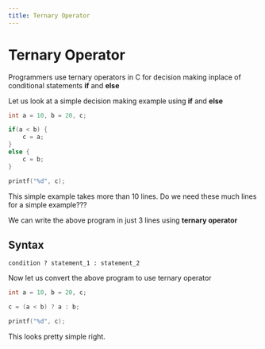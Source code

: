 ```yaml
---
title: Ternary Operator
---
```


# Ternary Operator
Programmers use ternary operators in C for decision making inplace of conditional statements **if** and **else**

Let us look at a simple decision making example using **if** and **else**

```c
int a = 10, b = 20, c;

if(a < b) {
    c = a;
}
else {
    c = b;
}

printf("%d", c);
```
This simple example takes more than 10 lines. Do we need these much lines for a simple example???

We can write the above program in just 3 lines using **ternary operator**

## Syntax
`condition ? statement_1 : statement_2`

Now let us convert the above program to use ternary operator

```c
int a = 10, b = 20, c;

c = (a < b) ? a : b;

printf("%d", c);
```

This looks pretty simple right.
